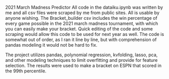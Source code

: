2021 March Madness Predictor
All code in the dataiku.ipynb was written by me and all csv files were scraped by me from public sites. All is usable by anyone wishing. The Bracket_builder csv includes the win percentage of every game possible in the 2021 march madness tournament, with which you can easily make your bracket. Quick editing of the code and some scraping would allow this code to be used for next year as well. The code is somewhat out of order, as I ran it line by line, but with comprehension of pandas modeling it would not be hard to fix.

The project utilizes pandas, polynomial regression, kvfolding, lasso, pca, and other modeling techniques to limit overfitting and provide for feature selection. The results were used to make a bracket on ESPN that scored in the 99th percentile.
